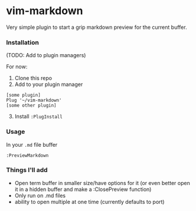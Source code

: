 # vim-markdown
Very simple plugin to start a grip markdown preview for the current buffer.

### Installation
(TODO: Add to plugin managers)

For now:

1) Clone this repo
2) Add to your plugin manager
```
[some plugin]
Plug '~/vim-markdown'
[some other plugin]
```
3) Install
`:PlugInstall`

### Usage
In your `.md` file buffer

`:PreviewMarkdown`

### Things I'll add
- Open term buffer in smaller size/have options for it (or even better open it in a hidden buffer and make a :ClosePreview function)
- Only run on .md files
- ability to open multiple at one time (currently defaults to port)
